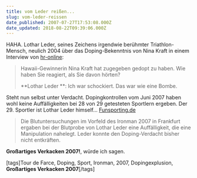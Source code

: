 ```yaml
---
title: vom Leder reißen...
slug: vom-leder-reissen
date_published: 2007-07-27T17:53:08.000Z
date_updated: 2018-08-22T09:39:06.000Z
---
```


HAHA. Lothar Leder, seines Zeichens irgendwie berühmter Triathlon-Mensch, neulich 2004 über das Doping-Bekenntnis von Nina Kraft in einem Interview von [hr-online](http://www.hr-online.de/website/rubriken/sport/index.jsp?rubrik=6068&amp;key=standard_document_2825732):

> Hawaii-Gewinnerin Nina Kraft hat zugegeben gedopt zu haben. Wie haben Sie reagiert, als Sie davon hörten?
> 
> **Lothar Leder **: Ich war schockiert. Das war wie eine Bombe.

Steht nun selbst unter Verdacht. Dopingkontrollen vom Juni 2007 haben wohl keine Auffälligkeiten bei 28 von 29 getesteten Sportlern ergeben. Der 29. Sportler ist Lothar Leder himself... [Funsporting.de](http://www.funsporting.de/funsporting+NEWS+Extreme+Doping_Ironman_Lothar_Leder_0609.htm)
> Die Blutuntersuchungen im Vorfeld des Ironman 2007 in Frankfurt ergaben bei der Blutprobe von Lothar Leder eine Auffälligkeit, die eine Manipulation nahelegt. Leder konnte den Doping-Verdacht bisher nicht entkräften.

**Großartiges Verkacken 2007!**, würde ich sagen.

[tags]Tour de Farce, Doping, Sport, Ironman, 2007, Dopingexplusion, **Großartiges Verkacken 2007**[/tags]
